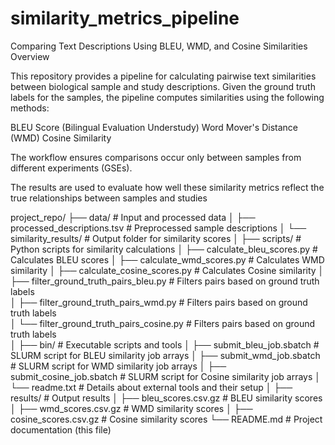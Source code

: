 # similarity_metrics_pipeline
Comparing Text Descriptions Using BLEU, WMD, and Cosine Similarities
Overview

This repository provides a pipeline for calculating pairwise text similarities between biological sample and study descriptions. Given the ground truth labels for the samples, the pipeline computes similarities using the following methods:

BLEU Score (Bilingual Evaluation Understudy)
Word Mover's Distance (WMD)
Cosine Similarity

The workflow ensures comparisons occur only between samples from different experiments (GSEs).

The results are used to evaluate how well these similarity metrics reflect the true relationships between samples and studies 


project_repo/
├── data/                            # Input and processed data
│   ├── processed_descriptions.tsv   # Preprocessed sample descriptions
│   └── similarity_results/          # Output folder for similarity scores
│
├── scripts/                         # Python scripts for similarity calculations
│   ├── calculate_bleu_scores.py      # Calculates BLEU scores
│   ├── calculate_wmd_scores.py       # Calculates WMD similarity
│   ├── calculate_cosine_scores.py    # Calculates Cosine similarity
│   ├── filter_ground_truth_pairs_bleu.py    # Filters pairs based on ground truth labels              
│   ├── filter_ground_truth_pairs_wmd.py     # Filters pairs based on ground truth labels  
│   └── filter_ground_truth_pairs_cosine.py  # Filters pairs based on ground truth labels                        
│
├── bin/                             # Executable scripts and tools
│   ├── submit_bleu_job.sbatch       # SLURM script for BLEU similarity job arrays
│   ├── submit_wmd_job.sbatch        # SLURM script for WMD similarity job arrays
│   ├── submit_cosine_job.sbatch     # SLURM script for Cosine similarity job arrays
│   └── readme.txt                   # Details about external tools and their setup
│
├── results/                         # Output results
│   ├── bleu_scores.csv.gz           # BLEU similarity scores
│   ├── wmd_scores.csv.gz            # WMD similarity scores
│   ├── cosine_scores.csv.gz         # Cosine similarity scores 
└── README.md                        # Project documentation (this file)



